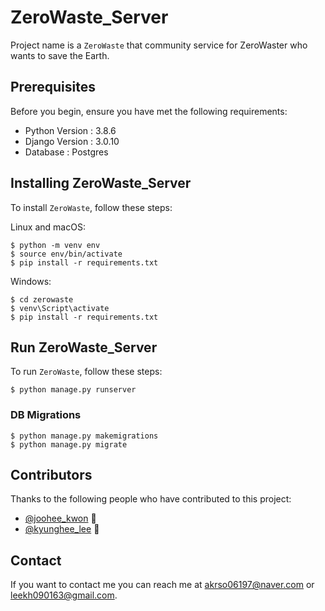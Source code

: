 # ZeroWaste_Server


Project name is a `ZeroWaste` that community service for ZeroWaster who wants to save the Earth.


## Prerequisites

Before you begin, ensure you have met the following requirements:
* Python Version : 3.8.6
* Django Version : 3.0.10 
* Database : Postgres

## Installing ZeroWaste_Server

To install `ZeroWaste`, follow these steps:

Linux and macOS:
```
$ python -m venv env
$ source env/bin/activate
$ pip install -r requirements.txt
```

Windows:
```
$ cd zerowaste
$ venv\Script\activate
$ pip install -r requirements.txt
```

## Run ZeroWaste_Server

To run `ZeroWaste`, follow these steps:

```
$ python manage.py runserver
```
### DB Migrations
```
$ python manage.py makemigrations 
$ python manage.py migrate
```

## Contributors

Thanks to the following people who have contributed to this project:

* [@joohee_kwon](https://github.com/victoriagjh) 📖
* [@kyunghee_lee](https://github.com/WinterBlue16) 🐛


## Contact

If you want to contact me you can reach me at <akrso06197@naver.com> or <leekh090163@gmail.com>.

